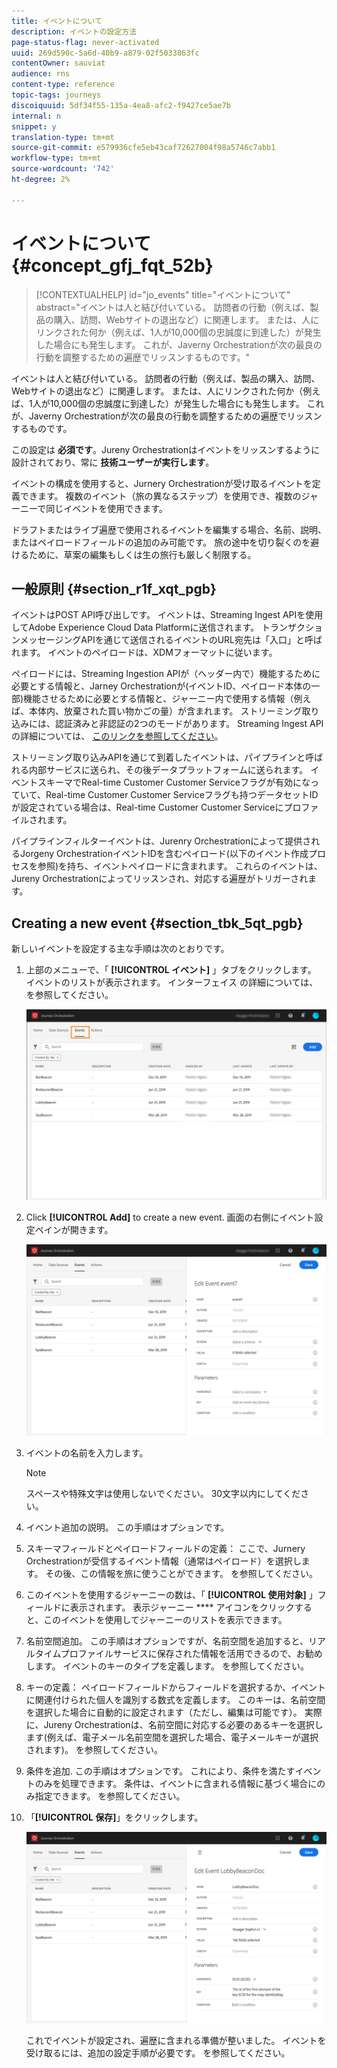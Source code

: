 ```yaml
---
title: イベントについて
description: イベントの設定方法
page-status-flag: never-activated
uuid: 269d590c-5a6d-40b9-a879-02f5033863fc
contentOwner: sauviat
audience: rns
content-type: reference
topic-tags: journeys
discoiquuid: 5df34f55-135a-4ea8-afc2-f9427ce5ae7b
internal: n
snippet: y
translation-type: tm+mt
source-git-commit: e579936cfe5eb43caf72627004f98a5746c7abb1
workflow-type: tm+mt
source-wordcount: '742'
ht-degree: 2%

---
```



# イベントについて {#concept_gfj_fqt_52b}

>[!CONTEXTUALHELP]
>id="jo_events"
>title="イベントについて"
>abstract="イベントは人と結び付いている。 訪問者の行動（例えば、製品の購入、訪問、Webサイトの退出など）に関連します。 または、人にリンクされた何か（例えば、1人が10,000個の忠誠度に到達した）が発生した場合にも発生します。 これが、Javerny Orchestrationが次の最良の行動を調整するための遍歴でリッスンするものです。"

イベントは人と結び付いている。 訪問者の行動（例えば、製品の購入、訪問、Webサイトの退出など）に関連します。 または、人にリンクされた何か（例えば、1人が10,000個の忠誠度に到達した）が発生した場合にも発生します。 これが、Javerny Orchestrationが次の最良の行動を調整するための遍歴でリッスンするものです。

この設定は **必須です**。Jureny Orchestrationはイベントをリッスンするように設計されており、常に **技術ユーザーが実行します**。

イベントの構成を使用すると、Jurnery Orchestrationが受け取るイベントを定義できます。 複数のイベント（旅の異なるステップ）を使用でき、複数のジャーニーで同じイベントを使用できます。

ドラフトまたはライブ遍歴で使用されるイベントを編集する場合、名前、説明、またはペイロードフィールドの追加のみ可能です。 旅の途中を切り裂くのを避けるために、草案の編集もしくは生の旅行も厳しく制限する。

## 一般原則 {#section_r1f_xqt_pgb}

イベントはPOST API呼び出しです。 イベントは、Streaming Ingest APIを使用してAdobe Experience Cloud Data Platformに送信されます。 トランザクションメッセージングAPIを通じて送信されるイベントのURL宛先は「入口」と呼ばれます。 イベントのペイロードは、XDMフォーマットに従います。

ペイロードには、Streaming Ingestion APIが（ヘッダー内で）機能するために必要とする情報と、Jarney Orchestrationが(イベントID、ペイロード本体の一部)機能させるために必要とする情報と、ジャーニー内で使用する情報（例えば、本体内、放棄された買い物かごの量）が含まれます。 ストリーミング取り込みには、認証済みと非認証の2つのモードがあります。 Streaming Ingest APIの詳細については、 [このリンクを参照してください](https://docs.adobe.com/content/help/en/experience-platform/xdm/api/getting-started.html)。

ストリーミング取り込みAPIを通じて到着したイベントは、パイプラインと呼ばれる内部サービスに送られ、その後データプラットフォームに送られます。 イベントスキーマでReal-time Customer Customer Serviceフラグが有効になっていて、Real-time Customer Customer Serviceフラグも持つデータセットIDが設定されている場合は、Real-time Customer Customer Serviceにプロファイルされます。

パイプラインフィルターイベントは、Jurenry Orchestrationによって提供されるJorgeny OrchestrationイベントIDを含むペイロード(以下のイベント作成プロセスを参照)を持ち、イベントペイロードに含まれます。 これらのイベントは、Jureny Orchestrationによってリッスンされ、対応する遍歴がトリガーされます。

## Creating a new event {#section_tbk_5qt_pgb}

新しいイベントを設定する主な手順は次のとおりです。

1. 上部のメニューで、「 **[!UICONTROL イベント]** 」タブをクリックします。 イベントのリストが表示されます。 インターフェイス [](../about/user-interface.md) の詳細については、を参照してください。

   ![](../assets/journey5.png)

1. Click **[!UICONTROL Add]** to create a new event. 画面の右側にイベント設定ペインが開きます。

   ![](../assets/journey6.png)

1. イベントの名前を入力します。

   >[!NOTE]
   >
   >スペースや特殊文字は使用しないでください。 30文字以内にしてください。

1. イベント追加の説明。 この手順はオプションです。
1. スキーマフィールドとペイロードフィールドの定義： ここで、Jurnery Orchestrationが受信するイベント情報（通常はペイロード）を選択します。 その後、この情報を旅に使うことができます。 [](../event/defining-the-payload-fields.md)を参照してください。
1. このイベントを使用するジャーニーの数は、「 **[!UICONTROL 使用対象]** 」フィールドに表示されます。 表示ジャーニー **** アイコンをクリックすると、このイベントを使用してジャーニーのリストを表示できます。
1. 名前空間追加。 この手順はオプションですが、名前空間を追加すると、リアルタイムプロファイルサービスに保存された情報を活用できるので、お勧めします。 イベントのキーのタイプを定義します。 [](../event/selecting-the-namespace.md)を参照してください。
1. キーの定義： ペイロードフィールドからフィールドを選択するか、イベントに関連付けられた個人を識別する数式を定義します。 このキーは、名前空間を選択した場合に自動的に設定されます（ただし、編集は可能です）。 実際に、Jureny Orchestrationは、名前空間に対応する必要のあるキーを選択します(例えば、電子メール名前空間を選択した場合、電子メールキーが選択されます)。 [](../event/defining-the-event-key.md)を参照してください。
1. 条件を追加. この手順はオプションです。 これにより、条件を満たすイベントのみを処理できます。 条件は、イベントに含まれる情報に基づく場合にのみ指定できます。 [](../event/adding-a-condition.md)を参照してください。
1. 「**[!UICONTROL 保存]**」をクリックします。

   ![](../assets/journey7.png)

   これでイベントが設定され、遍歴に含まれる準備が整いました。 イベントを受け取るには、追加の設定手順が必要です。 [](../event/additional-steps-to-send-events-to-journey-orchestration.md)を参照してください。
